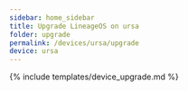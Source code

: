 ```yaml
---
sidebar: home_sidebar
title: Upgrade LineageOS on ursa
folder: upgrade
permalink: /devices/ursa/upgrade
device: ursa
---
```

{% include templates/device_upgrade.md %}
